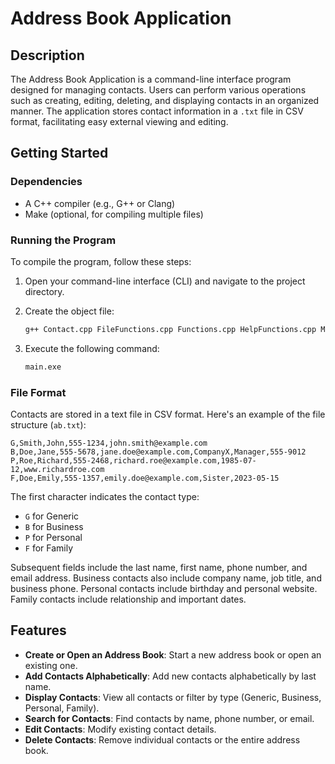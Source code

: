# Address Book Application

## Description

The Address Book Application is a command-line interface program designed for managing contacts. Users can perform various operations such as creating, editing, deleting, and displaying contacts in an organized manner. The application stores contact information in a `.txt` file in CSV format, facilitating easy external viewing and editing.

## Getting Started

### Dependencies

- A C++ compiler (e.g., G++ or Clang)
- Make (optional, for compiling multiple files)

### Running the Program

To compile the program, follow these steps:

1. Open your command-line interface (CLI) and navigate to the project directory.
2. Create the object file:
   ```bash
   g++ Contact.cpp FileFunctions.cpp Functions.cpp HelpFunctions.cpp Main.cpp -o main
   ```
3. Execute the following command:

    ```bash
    main.exe
    ```

### File Format

Contacts are stored in a text file in CSV format. Here's an example of the file structure (`ab.txt`):

```
G,Smith,John,555-1234,john.smith@example.com
B,Doe,Jane,555-5678,jane.doe@example.com,CompanyX,Manager,555-9012
P,Roe,Richard,555-2468,richard.roe@example.com,1985-07-12,www.richardroe.com
F,Doe,Emily,555-1357,emily.doe@example.com,Sister,2023-05-15
```

The first character indicates the contact type:

- `G` for Generic
- `B` for Business
- `P` for Personal
- `F` for Family

Subsequent fields include the last name, first name, phone number, and email address. Business contacts also include company name, job title, and business phone. Personal contacts include birthday and personal website. Family contacts include relationship and important dates.

## Features

- **Create or Open an Address Book**: Start a new address book or open an existing one.
- **Add Contacts Alphabetically**: Add new contacts alphabetically by last name.
- **Display Contacts**: View all contacts or filter by type (Generic, Business, Personal, Family).
- **Search for Contacts**: Find contacts by name, phone number, or email.
- **Edit Contacts**: Modify existing contact details.
- **Delete Contacts**: Remove individual contacts or the entire address book.
